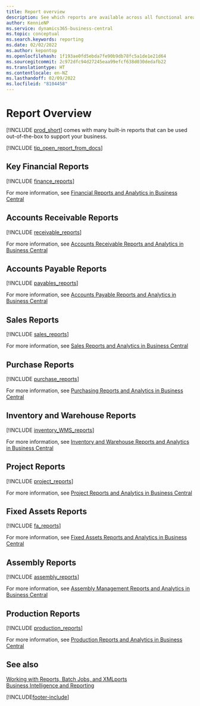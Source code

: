 ```yaml
---
title: Report overview
description: See which reports are available across all functional areas of the standard version of Business Central so that you can keep track of your business.
author: KennieNP
ms.service: dynamics365-business-central
ms.topic: conceptual
ms.search.keywords: reporting
ms.date: 02/02/2022
ms.author: kepontop
ms.openlocfilehash: 1f193ae0fd5ebda7fe90b9db78fc5a1de1e21d64
ms.sourcegitcommit: 2c972dfc94d27245eaa99efcf638d030dedafb22
ms.translationtype: HT
ms.contentlocale: en-NZ
ms.lasthandoff: 02/09/2022
ms.locfileid: "8104458"
---
```

# <a name="report-overview"></a>Report Overview

[!INCLUDE [prod_short](includes/prod_short.md)] comes with many built-in reports that can be used out-of-the-box to support your business.  

[!INCLUDE [tip_open_report_from_docs](includes/tip-open-report-from-docs.md)]

## <a name="key-financial-reports"></a>Key Financial Reports

[!INCLUDE [finance_reports](includes/finance-reports-include.md)]

For more information, see [Financial Reports and Analytics in Business Central](finance-reports.md)

## <a name="accounts-receivable-reports"></a>Accounts Receivable Reports

[!INCLUDE [receivable_reports](includes/receivable-reports-include.md)]

For more information, see [Accounts Receivable Reports and Analytics in Business Central](receivables-reports.md)

## <a name="accounts-payable-reports"></a>Accounts Payable Reports

[!INCLUDE [payables_reports](includes/payables-reports-include.md)]

For more information, see [Accounts Payable Reports and Analytics in Business Central](payables-reports.md)

## <a name="sales-reports"></a>Sales Reports

[!INCLUDE [sales_reports](includes/sales-reports-include.md)]

For more information, see [Sales Reports and Analytics in Business Central](sales-reports.md)

## <a name="purchase-reports"></a>Purchase Reports

[!INCLUDE [purchase_reports](includes/purchase-reports-include.md)]

For more information, see [Purchasing Reports and Analytics in Business Central](purchase-reports.md)

## <a name="inventory-and-warehouse-reports"></a>Inventory and Warehouse Reports

[!INCLUDE [inventory_WMS_reports](includes/inventory-WMS-reports-include.md)]

For more information, see [Inventory and Warehouse Reports and Analytics in Business Central](inventory-wms-reports.md)

## <a name="project-reports"></a>Project Reports

[!INCLUDE [project_reports](includes/project-reports-include.md)]

For more information, see [Project Reports and Analytics in Business Central](project-reports.md)

## <a name="fixed-assets-reports"></a>Fixed Assets Reports

[!INCLUDE [fa_reports](includes/fa-reports-include.md)]

For more information, see [Fixed Assets Reports and Analytics in Business Central](fa-reports.md)

## <a name="assembly-reports"></a>Assembly Reports

[!INCLUDE [assembly_reports](includes/assembly-reports-include.md)]

For more information, see [Assembly Management Reports and Analytics in Business Central](assembly-reports.md)

## <a name="production-reports"></a>Production Reports

[!INCLUDE [production_reports](includes/production-reports-include.md)]

For more information, see [Production Reports and Analytics in Business Central](production-reports.md)

## <a name="see-also"></a>See also

[Working with Reports, Batch Jobs, and XMLports](ui-work-report.md)  
[Business Intelligence and Reporting](reports-bi-reporting.md)  

[!INCLUDE[footer-include](includes/footer-banner.md)]
